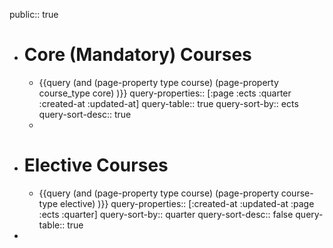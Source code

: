 public:: true

- # Core (Mandatory) Courses
	- {{query (and (page-property type course) (page-property course_type core) )}}
	  query-properties:: [:page :ects :quarter :created-at :updated-at]
	  query-table:: true
	  query-sort-by:: ects
	  query-sort-desc:: true
	-
- # Elective Courses
	- {{query (and (page-property type course) (page-property course-type elective) )}}
	  query-properties:: [:created-at :updated-at :page :ects :quarter]
	  query-sort-by:: quarter
	  query-sort-desc:: false
	  query-table:: true
-